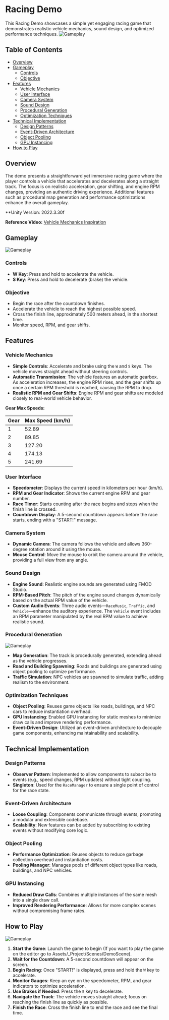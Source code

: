 # Racing Demo

This Racing Demo showcases a simple yet engaging racing game that demonstrates realistic vehicle mechanics, sound design, and optimized performance techniques.
![Gameplay](Recordings/GamePlay.gif)
## Table of Contents

- [Overview](#overview)
- [Gameplay](#gameplay)
    - [Controls](#controls)
    - [Objective](#objective)
- [Features](#features)
    - [Vehicle Mechanics](#vehicle-mechanics)
    - [User Interface](#user-interface)
    - [Camera System](#camera-system)
    - [Sound Design](#sound-design)
    - [Procedural Generation](#procedural-generation)
    - [Optimization Techniques](#optimization-techniques)
- [Technical Implementation](#technical-implementation)
    - [Design Patterns](#design-patterns)
    - [Event-Driven Architecture](#event-driven-architecture)
    - [Object Pooling](#object-pooling)
    - [GPU Instancing](#gpu-instancing)
- [How to Play](#how-to-play)


## Overview

The demo presents a straightforward yet immersive racing game where the player controls a vehicle that accelerates and decelerates along a straight track. The focus is on realistic acceleration, gear shifting, and engine RPM changes, providing an authentic driving experience. Additional features such as procedural map generation and performance optimizations enhance the overall gameplay.

**Unity Version: 2022.3.30f

**Reference Video:** [Vehicle Mechanics Inspiration](https://youtu.be/U-1e7gocYi4?t=117)

## Gameplay
![Gameplay](Recordings/PreGame.png)
### Controls

- **W Key**: Press and hold to accelerate the vehicle.
- **S Key**: Press and hold to decelerate (brake) the vehicle.

### Objective

- Begin the race after the countdown finishes.
- Accelerate the vehicle to reach the highest possible speed.
- Cross the finish line, approximately 500 meters ahead, in the shortest time.
- Monitor speed, RPM, and gear shifts.

## Features

### Vehicle Mechanics

- **Simple Controls**: Accelerate and brake using the `W` and `S` keys. The vehicle moves straight ahead without steering controls.
- **Automatic Transmission**: The vehicle features an automatic gearbox. As acceleration increases, the engine RPM rises, and the gear shifts up once a certain RPM threshold is reached, causing the RPM to drop.
- **Realistic RPM and Gear Shifts**: Engine RPM and gear shifts are modeled closely to real-world vehicle behavior.

**Gear Max Speeds:**

| Gear | Max Speed (km/h) |
|------|------------------|
| 1    | 52.89            |
| 2    | 89.85            |
| 3    | 127.20           |
| 4    | 174.13           |
| 5    | 241.69           |

### User Interface

- **Speedometer**: Displays the current speed in kilometers per hour (km/h).
- **RPM and Gear Indicator**: Shows the current engine RPM and gear number.
- **Race Timer**: Starts counting after the race begins and stops when the finish line is crossed.
- **Countdown Display**: A 5-second countdown appears before the race starts, ending with a "START!" message.

### Camera System

- **Dynamic Camera**: The camera follows the vehicle and allows 360-degree rotation around it using the mouse.
- **Mouse Control**: Move the mouse to orbit the camera around the vehicle, providing a full view from any angle.

### Sound Design

- **Engine Sound**: Realistic engine sounds are generated using FMOD Studio.
- **RPM-Based Pitch**: The pitch of the engine sound changes dynamically based on the actual RPM value of the vehicle.
- **Custom Audio Events**: Three audio events—`RaceMusic`, `Traffic`, and `Vehicle`—enhance the auditory experience. The `Vehicle` event includes an RPM parameter manipulated by the real RPM value to achieve realistic sound.

### Procedural Generation

![Gameplay](Recordings/ProceduralGenerating.gif)

- **Map Generation**: The track is procedurally generated, extending ahead as the vehicle progresses.
- **Road and Building Spawning**: Roads and buildings are generated using object pooling to optimize performance.
- **Traffic Simulation**: NPC vehicles are spawned to simulate traffic, adding realism to the environment.

### Optimization Techniques

- **Object Pooling**: Reuses game objects like roads, buildings, and NPC cars to reduce instantiation overhead.
- **GPU Instancing**: Enabled GPU instancing for static meshes to minimize draw calls and improve rendering performance.
- **Event-Driven Design**: Utilized an event-driven architecture to decouple game components, enhancing maintainability and scalability.

## Technical Implementation

### Design Patterns

- **Observer Pattern**: Implemented to allow components to subscribe to events (e.g., speed changes, RPM updates) without tight coupling.
- **Singleton**: Used for the `RaceManager` to ensure a single point of control for the race state.

### Event-Driven Architecture

- **Loose Coupling**: Components communicate through events, promoting a modular and extensible codebase.
- **Scalability**: New features can be added by subscribing to existing events without modifying core logic.

### Object Pooling

- **Performance Optimization**: Reuses objects to reduce garbage collection overhead and instantiation costs.
- **Pooling Manager**: Manages pools of different object types like roads, buildings, and NPC vehicles.

### GPU Instancing

- **Reduced Draw Calls**: Combines multiple instances of the same mesh into a single draw call.
- **Improved Rendering Performance**: Allows for more complex scenes without compromising frame rates.

## How to Play

![Gameplay](Recordings/OnGame.png)

1. **Start the Game**: Launch the game to begin (If you want to play the game on the editor go to Assets/_Project/Scenes/DemoScene).
2. **Wait for the Countdown**: A 5-second countdown will appear on the screen.
3. **Begin Racing**: Once "START!" is displayed, press and hold the `W` key to accelerate.
4. **Monitor Gauges**: Keep an eye on the speedometer, RPM, and gear indicators to optimize acceleration.
5. **Use Brakes if Needed**: Press the `S` key to decelerate.
6. **Navigate the Track**: The vehicle moves straight ahead; focus on reaching the finish line as quickly as possible.
7. **Finish the Race**: Cross the finish line to end the race and see the final time.



